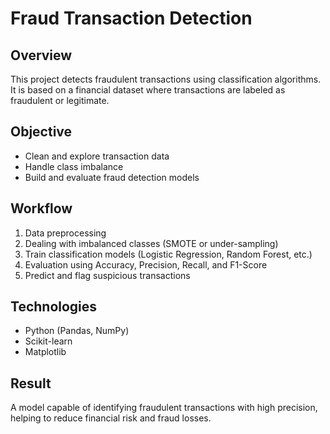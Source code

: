 # Fraud Transaction Detection

## Overview
This project detects fraudulent transactions using classification algorithms. It is based on a financial dataset where transactions are labeled as fraudulent or legitimate.

## Objective
- Clean and explore transaction data
- Handle class imbalance
- Build and evaluate fraud detection models

## Workflow
1. Data preprocessing
2. Dealing with imbalanced classes (SMOTE or under-sampling)
3. Train classification models (Logistic Regression, Random Forest, etc.)
4. Evaluation using Accuracy, Precision, Recall, and F1-Score
5. Predict and flag suspicious transactions

## Technologies
- Python (Pandas, NumPy)
- Scikit-learn
- Matplotlib

## Result
A model capable of identifying fraudulent transactions with high precision, helping to reduce financial risk and fraud losses.
